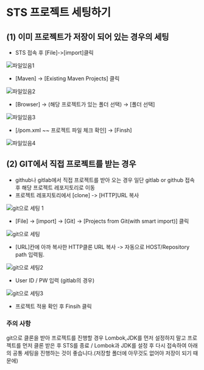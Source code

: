 # STS 프로젝트 세팅하기
## (1) 이미 프로젝트가 저장이 되어 있는 경우의 세팅
- STS 접속 후 [File]->[import]클릭

![파일있음1](https://user-images.githubusercontent.com/80079066/118419372-bc29d400-b6f6-11eb-8582-b197ac830fa8.png)

- [Maven] -> [Existing Maven Projects] 클릭

![파일있음2](https://user-images.githubusercontent.com/80079066/118424780-cb168380-b702-11eb-8a8c-257058da3915.png)

- [Browser] -> (해당 프로젝트가 있는 폴더 선택) -> [폴더 선택]

![파일있음3](https://user-images.githubusercontent.com/80079066/118424762-c520a280-b702-11eb-9e13-6c7da0686b54.png)

- [/pom.xml ~~ 프로젝트 파일 체크 확인] -> [Finsh]

![파일있음4](https://user-images.githubusercontent.com/80079066/118424784-cfdb3780-b702-11eb-8d30-5b84b026bb2a.png)

## (2) GIT에서 직접 프로젝트를 받는 경우

- github나 gitlab에서 직접 프로젝트를 받아 오는 경우 일단 gitlab or github 접속 후 해당 프로젝트 레포지토리로 이동
- 프로젝트 레포지토리에서 [clone] -> [HTTP]URL 복사

![git으로 세팅 1](https://user-images.githubusercontent.com/80079066/118426178-b38cca00-b705-11eb-940e-66bf199f7a25.png)

- [File] -> [import] -> [Git] -> [Projects from Git(with smart import)] 클릭

![git으로 세팅](https://user-images.githubusercontent.com/80079066/118426185-b687ba80-b705-11eb-8bf5-e5282250bd0e.png)

- [URL]칸에 아까 복사한 HTTP클론 URL 복사 -> 자동으로 HOST/Repository path 입력됨.

![git으로 세팅2](https://user-images.githubusercontent.com/80079066/118426193-b982ab00-b705-11eb-8f7a-b43ea4d37811.png)

- User ID / PW 입력 (gitlab의 경우)

![git으로 세팅3](https://user-images.githubusercontent.com/80079066/118426200-bedff580-b705-11eb-8758-67233c65fd09.png)

- 프로젝트 적용 확인 후 Finsih 클릭

### <span colior = "red" >주의 사항</span> 

git으로 클론을 받아 프로젝트를 진행할 경우 Lombok,JDK를 먼저 설정하지 말고 프로젝트를 먼저 클론 받은 후 STS를 종료 / Lombok과 JDK를 설정 후 다시 접속하여 아래의 공통 세팅을 진행하는 것이 좋습니다.(저장할 폴더에 아무것도 없어야 저장이 되기 때문에)

